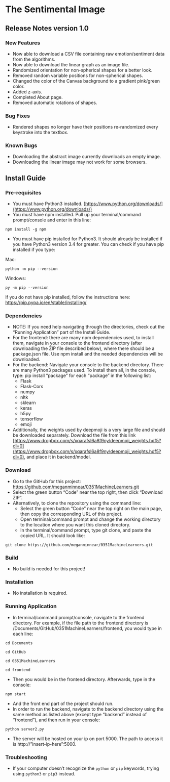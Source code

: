# The Sentimental Image

## Release Notes version 1.0
### New Features
-	Now able to download a CSV file containing raw emotion/sentiment data from the algorithms.
-	Now able to download the linear graph as an image file.
-	Randomized orientation for non-spherical shapes for a better look.
-	Removed random variable positions for non-spherical shapes.
-	Changed the color of the Canvas background to a gradient pink/green color.
-	Added z-axis.
-	Completed About page.
-	Removed automatic rotations of shapes.


### Bug Fixes
-	Rendered shapes no longer have their positions re-randomized every keystroke into the textbox.

### Known Bugs
-	Downloading the abstract image currently downloads an empty image.
-	Downloading the linear image may not work for some browsers.

## Install Guide
### Pre-requisites
-	You must have Python3 installed. [https://www.python.org/downloads/](https://www.python.org/downloads/)
-	You must have npm installed. Pull up your terminal/command prompt/console and enter in this line:
```
npm install -g npm
```
-	You must have pip installed for Python3. It should already be installed if you have Python3 version 3.4 for greater. You can check if you have pip installed if you type:  

Mac: 
```
python -m pip --version 
```
Windows: 
```
py -m pip --version
```
If you do not have pip installed, follow the instructions here: [https://pip.pypa.io/en/stable/installing/ ](https://pip.pypa.io/en/stable/installing/)

### Dependencies
-	NOTE: If you need help navigating through the directories, check out the “Running Application” part of the Install Guide.
-	For the frontend: there are many npm dependencies used, to install them, navigate in your console to the frontend directory (after downloading the ZIP file described below), where there should be a package.json file. Use npm install and the needed dependencies will be downloaded. 
-	For the backend: Navigate your console to the backend directory. There are many Python3 packages used. To install them all, in the console, type:
pip install “package”
for each “package” in the following list:
    * Flask
    * Flask-Cors
    * numpy
    * nltk
    * sklearn
    * keras
    * h5py
    * tensorflow
    * emoji <br />
- Additionally, the weights used by deepmoji is a very large file and should be downloaded separately. Download the file from this link [https://www.dropbox.com/s/xqarafsl6a8f9ny/deepmoji_weights.hdf5?dl=0](https://www.dropbox.com/s/xqarafsl6a8f9ny/deepmoji_weights.hdf5?dl=0), and place it in backend/model.

### Download
-	Go to the GitHub for this project: https://github.com/meganminnear/0351MachineLearners.git
-	Select the green button “Code” near the top right, then click “Download ZIP”.
- Alternatively, to clone the repository using the command line:
    -	Select the green button “Code” near the top right on the main page, then copy the corresponding URL of this project.
    -	Open terminal/command prompt and change the working directory to the location where you want this cloned directory.
    -	In the terminal/command prompt, type git clone, and paste the copied URL. It should look like: 
```
git clone https://github.com/meganminnear/0351MachineLearners.git
```

### Build
-	No build is needed for this project!

### Installation
- No installation is required.

### Running Application
-	In terminal/command prompt/console, navigate to the frontend directory. For example, if the file path to the frontend directory is /Documents/GitHub/0351MachineLearners/frontend, you would type in each line:
```
cd Documents
```
```
cd GitHub
```
```
cd 0351MachineLearners
```
```
cd frontend
```
- Then you would be in the frontend directory. Afterwards, type in the console:
```
npm start
```
- And the front end part of the project should run.
-	In order to run the backend, navigate to the backend directory using the same method as listed above (except type “backend” instead of “frontend”), and then run in your console:
```
python server2.py
```
- The server will be hosted on your ip on port 5000. The path to access it is 
http://”insert-ip-here”:5000. 

### Troubleshooting
-	If your computer doesn’t recognize the `python` or `pip` keywords, trying using `python3` or `pip3` instead.

